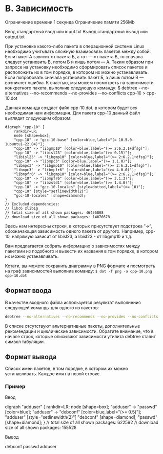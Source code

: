 # B. Зависимость

Ограничение времени 1 секунда
Ограничение памяти 256Mb

Ввод стандартный ввод или input.txt
Вывод стандартный вывод или output.txt

При установке какого-либо пакета в операционной системе Linux необходимо учитывать сложную взаимосвязь пакетов между собой. Если пакет А зависит от пакета Б, а тот — от пакета В, то сначала следует установить В, потом Б и лишь потом — А. Таким образом при запросе на установку необходимо сформировать список пакетов и расположить их в том порядке, в котором их можно устанавливать. Если попробовать сначала установить пакет Б, а лишь потом В — возникнет ошибка. К счастью, мы можем посмотреть на зависимости конкретного пакета, выполнив следующую команду:
$ debtree --no-alternatives --no-recommends --no-provides --no-conflicts cpp-10 > cpp-10.dot

Данная команда создаст файл cpp-10.dot, в котором будет вся необходимая нам информация. Для пакета cpp-10 данный файл выглядит следующим образом:

```
digraph "cpp-10" {
    rankdir=LR;
    node [shape=box];
    "cpp-10" -> "gcc-10-base" [color=blue,label="(= 10.5.0-1ubuntu1~22.04)"];
    "cpp-10" -> "libgmp10" [color=blue,label="(>= 2:6.2.1+dfsg)"];
    "cpp-10" -> "libisl23" [color=blue,label="(>= 0.15)"];
    "libisl23" -> "libgmp10" [color=blue,label="(>= 2:6.2.1+dfsg)"];
    "cpp-10" -> "libmpc3" [color=blue,label="(>= 1.1.0)"];
    "libmpc3" -> "libgmp10" [color=blue,label="(>= 2:6.2.1+dfsg)"];
    "libmpc3" -> "libmpfr6" [color=blue,label="(>= 4.0.0)"];
    "libmpfr6" -> "libgmp10" [color=blue,label="(>= 2:6.2.1+dfsg)"];
    "cpp-10" -> "libmpfr6" [color=blue,label="(>= 3.1.3)"];
    "cpp-10" -> "libzstd1" [color=blue,label="(>= 1.4.0)"];
    "cpp-10" -> "gcc-10-locales" [style=dotted,label="(>= 10)"];
    "cpp-10" [style="setlinewidth(2)"]
    "gcc-10-locales" [shape=diamond];
}
// Excluded dependencies:
// libc6 zlib1g
// total size of all shown packages: 46455808
// download size of all shown packages: 14076678
```

Здесь нам интересны строки, в которых присутствует подстрока ”->”, обозначающая зависимость одного пакета от другого. Например, cpp-10, напрямую зависит от libisl23, а libisl23 - от libgmp10 и т.д.

Вам предлагается собрать информацию о зависимостях между пакетами из подобного и вывести их названия в том порядке, в котором их можно устанавливать.

Кстати, вы можете сохранить диаграмму в PNG формате и посмотреть на граф зависимостей выполнив команду:
`$ dot -T png -o cpp-10.png cpp-10.dot`

## Формат ввода

В качестве входного файла используется результат выполнения следующей команды для одного из пакетов:

```bash
debtree --no-alternatives --no-recommends --no-provides --no-conflicts <package-name>
```

В списке отсутствуют альтернативные пакеты, дополнительные рекомендации и циклические зависимости. Обратите внимание, что в начале строк, которые описывают зависимости утилита debtree ставит символ табуляции.

## Формат вывода

Список имен пакетов, в том порядке, в котором их можно устанавливать. Каждое имя на новой строке.

### Пример

Ввод

digraph "adduser" {
rankdir=LR;
node [shape=box];
"adduser" -> "passwd" [color=blue];
"adduser" -> "debconf" [color=blue,label="(>= 0.5)"];
"adduser" [style="setlinewidth(2)"]
"debconf" [shape=diamond];
"passwd" [shape=diamond];
}
// total size of all shown packages: 622592
// download size of all shown packages: 155528

Вывод

debconf
passwd
adduser
